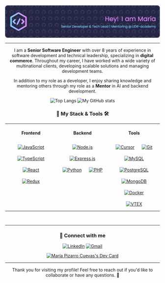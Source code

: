 <div align="center">

![Salute](./media/github-header-image.png)

---

I am a **Senior Software Engineer** with over 8 years of experience in software development and technical leadership, specializing in **digital commerce**. Throughout my career, I have worked with a wide variety of multinational clients, developing scalable solutions and managing development teams.

In addition to my role as a developer, I enjoy sharing knowledge and mentoring others through my role as a **Mentor** in AI and backend development.

<img src="https://github-readme-stats.vercel.app/api/top-langs/?username=Edain92&layout=compact&theme=tokyonight" alt="Top Langs" width="45%" /> <img src="https://github-readme-stats.vercel.app/api?username=Edain92&show_icons=true&theme=tokyonight" alt="My GitHub stats" width="45%" />


### 🚀 My Stack & Tools 🛠️

<table>
    <tr>
        <td valign="top" width="33%">
            <div align="center">  
                <h4>Frontend</h4>
                <a href="https://www.javascript.com/" target="_blank"><img style="margin: 10px" src="https://img.shields.io/badge/JavaScript-F7DF1E?style=for-the-badge&logo=javascript&logoColor=black" alt="JavaScript" height="25" /></a>  
                <a href="https://www.typescriptlang.org/" target="_blank"><img style="margin: 10px" src="https://img.shields.io/badge/TypeScript-3178C6?style=for-the-badge&logo=typescript&logoColor=white" alt="TypeScript" height="25" /></a> 
                <a href="https://reactjs.org/" target="_blank"><img style="margin: 10px" src="https://img.shields.io/badge/React-20232A?style=for-the-badge&logo=react&logoColor=61DAFB" alt="React" height="25" /></a> 
                <a href="https://redux.js.org/" target="_blank"><img style="margin: 10px" src="https://img.shields.io/badge/Redux-593D88?style=for-the-badge&logo=redux&logoColor=white" alt="Redux" height="25" /></a>
            </div>
        </td>
        <td valign="top" width="33%">
            <div align="center">  
                <h4>Backend</h4>
                <a href="https://nodejs.org/" target="_blank"><img style="margin: 10px" src="https://img.shields.io/badge/Node.js-43853D?style=for-the-badge&logo=node.js&logoColor=white" alt="Node.js" height="25" /></a>
                <a href="https://expressjs.com/" target="_blank"><img style="margin: 10px" src="https://img.shields.io/badge/Express.js-404D59?style=for-the-badge" alt="Express.js" height="25" /></a>
                <a href="https://www.python.org/" target="_blank"><img style="margin: 10px" src="https://img.shields.io/badge/Python-3670A0?style=for-the-badge&logo=python&logoColor=ffdd54" alt="Python" height="25" /></a>
                <a href="https://www.php.net/" target="_blank"><img style="margin: 10px" src="https://img.shields.io/badge/PHP-777BB4?style=for-the-badge&logo=php&logoColor=white" alt="PHP" height="25" /></a>
            </div>
        </td>
        <td valign="top" width="33%">
            <div align="center"> 
                <h4>Tools</h4>
                <a href="https://www.cursor.com/" target="_blank"><img style="margin: 10px" src="https://img.shields.io/badge/Cursor-222222?style=for-the-badge&logo=cursor&logoColor=white" alt="Cursor" height="25" /></a>
                <a href="https://www.git.com/" target="_blank"><img style="margin: 10px" src="https://img.shields.io/badge/Git-F05032?style=for-the-badge&logo=git&logoColor=white" alt="Git" height="25" /></a>    
                <a href="https://www.mysql.com/" target="_blank"><img style="margin: 10px" src="https://img.shields.io/badge/MySQL-00000F?style=for-the-badge&logo=mysql&logoColor=white" alt="MySQL" height="20" /></a>  
                <a href="https://www.postgresql.org/" target="_blank"><img style="margin: 10px" src="https://img.shields.io/badge/PostgreSQL-336791?style=for-the-badge&logo=postgresql&logoColor=white" alt="PostgreSQL" height="20" /></a>  
                <a href="https://www.mongodb.com/" target="_blank"><img style="margin: 10px" src="https://img.shields.io/badge/MongoDB-4EA94B?style=for-the-badge&logo=mongodb&logoColor=white" alt="MongoDB" height="20" /></a>  
                <a href="https://www.docker.com/" target="_blank"><img style="margin: 10px" src="https://img.shields.io/badge/Docker-2CA5E0?style=for-the-badge&logo=docker&logoColor=white" alt="Docker" height="20" /></a>
                <a href="https://www.vtex.com/" target="_blank"><img style="margin: 10px" src="https://img.shields.io/badge/VTEX-F71963?style=for-the-badge&logo=vtex&logoColor=white" alt="VTEX" height="20" /></a>  
            </div>
        </td>
    </tr>
</table>  
<br/>  

---

### 🎯 Connect with me

[![LinkedIn](https://img.shields.io/badge/LinkedIn-0077B5?style=for-the-badge&logo=linkedin&logoColor=white)](https://www.linkedin.com/in/maria-pizarro-cuevas/)
[![Gmail](https://img.shields.io/badge/Gmail-D14836?style=for-the-badge&logo=gmail&logoColor=white)](mailto:mpizarrocuevas@gmail.com)

<a href="https://app.daily.dev/edain"><img src="https://api.daily.dev/devcards/v2/OEK7UERSv.png?type=default&r=pwo" width="356" alt="María Pizarro Cuevas's Dev Card"/></a>

---

Thank you for visiting my profile! Feel free to reach out if you'd like to collaborate or have any questions. 🚀
</div>
